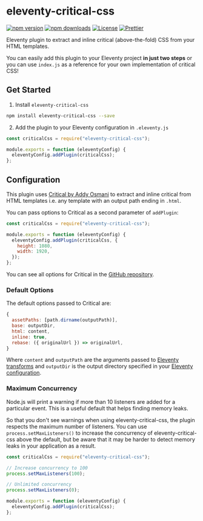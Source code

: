 # eleventy-critical-css

[![npm version][npm-version-src]][npm-version-href]
[![npm downloads][npm-downloads-src]][npm-downloads-href]
[![License][license-src]][license-href]
[![Prettier][prettier-src]][prettier-href]

Eleventy plugin to extract and inline critical (above-the-fold) CSS from your HTML templates.

You can easily add this plugin to your Eleventy project **in just two steps** or you can use `index.js` as a reference for your own implementation of critical CSS!

## Get Started

1. Install `eleventy-critical-css`

```sh
npm install eleventy-critical-css --save
```

2. Add the plugin to your Eleventy configuration in `.eleventy.js`

```js
const criticalCss = require("eleventy-critical-css");

module.exports = function (eleventyConfig) {
  eleventyConfig.addPlugin(criticalCss);
};
```

## Configuration

This plugin uses [Critical by Addy Osmani](https://github.com/addyosmani/critical) to extract and inline critical from HTML templates i.e. any template with an output path ending in `.html`.

You can pass options to Critical as a second parameter of `addPlugin`:

```js
const criticalCss = require("eleventy-critical-css");

module.exports = function (eleventyConfig) {
  eleventyConfig.addPlugin(criticalCss, {
    height: 1080,
    width: 1920,
  });
};
```

You can see all options for Critical in the [GitHub repository](https://github.com/addyosmani/critical#usage).

### Default Options

The default options passed to Critical are:

```js
{
  assetPaths: [path.dirname(outputPath)],
  base: outputDir,
  html: content,
  inline: true,
  rebase: ({ originalUrl }) => originalUrl,
}
```

Where `content` and `outputPath` are the arguments passed to [Eleventy transforms](https://www.11ty.dev/docs/config/#transforms) and `outputDir` is the output directory specified in your [Eleventy configuration](https://www.11ty.dev/docs/config/#output-directory).

### Maximum Concurrency

Node.js will print a warning if more than 10 listeners are added for a particular event. This is a useful default that helps finding memory leaks.

So that you don't see warnings when using eleventy-critical-css, the plugin respects the maximum number of listeners. You can use `process.setMaxListeners()` to increase the concurrency of eleventy-critical-css above the default, but be aware that it may be harder to detect memory leaks in your application as a result.

```js
const criticalCss = require("eleventy-critical-css");

// Increase concurrency to 100
process.setMaxListeners(100);

// Unlimited concurrency
process.setMaxListeners(0);

module.exports = function (eleventyConfig) {
  eleventyConfig.addPlugin(criticalCss);
};
```

<!-- Badges -->

[npm-version-src]: https://img.shields.io/npm/v/eleventy-critical-css/latest.svg
[npm-version-href]: https://npmjs.com/package/eleventy-critical-css
[npm-downloads-src]: https://img.shields.io/npm/dt/eleventy-critical-css.svg
[npm-downloads-href]: https://npmjs.com/package/eleventy-critical-css
[license-src]: https://img.shields.io/npm/l/eleventy-critical-css.svg
[license-href]: https://npmjs.com/package/eleventy-critical-css
[prettier-src]: https://img.shields.io/badge/code_style-prettier-ff69b4.svg
[prettier-href]: https://github.com/prettier/prettier
